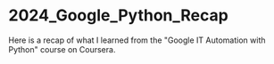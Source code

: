 # 2024_Google_Python_Recap
Here is a recap of what I learned from the "Google IT Automation with Python" course on Coursera.
